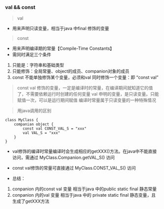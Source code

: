 ##

### val && const
> val 
- 用来声明只读变量，相当于java 中final 修饰的变量

> const 
- 用来声明编译期的常量【Compile-Time Constants】
- 需同时满足三个条件
1. 只能是：字符串和基础类型
2. 只能修饰：全局常量、object的成员、companion对象的成员
3. const 不能单独修饰某个变量，必须和val 同时修饰一个变量：即 “const val”

> const val 修饰的变量，一定是编译时的常量，在编译期间就知道它的值了，不需要依赖运行时创建的任何变量
> val 申明的变量，是只读变量。只能赋值一次，可以是运行期间赋值
> 编译时常量属于只读变量的一种特殊情况

> 用java调用的区别
```
class MyClass {
    companian object {
        const val CONST_VAL_S = "xxx"
        val VAL_S = "xxx"
    }
}
```
- val修饰的编译时常量编译时会生成相应的getXXX()方法。在java中不能直接访问，需通过 MyClass.Companion.getVAL_S() 访问

- const val修饰的常量可直接通过 MyClass.CONST_VAL_S() 访问

- 总结：
1. conpanion 内的const val 变量 相当于java 中的public static final 静态常量
2. conpanion 内的val 变量 相当于java 中的 private static final 静态变量，且生成了getXXX方法




